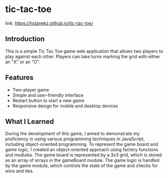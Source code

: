 # tic-tac-toe

link: https://hstanekz.github.io/tic-tac-toe/

## Introduction

This is a simple Tic Tac Toe game web application that allows two players to play against each other. Players can take turns marking the grid with either an "X" or an "O".

## Features

- Two-player game
- Simple and user-friendly interface
- Restart button to start a new game
- Responsive design for mobile and desktop devices

## What I Learned

During the development of this game, I aimed to demonstrate my proficiency in using various programming techniques in JavaScript, including object-oriented programming. To represent the game board and game logic, I created an object-oriented approach using factory functions and modules. The game board is represented by a 3x3 grid, which is stored as an array of arrays in the gameBoard module. The game logic is handled by the game module, which controls the state of the game and checks for wins and ties.
